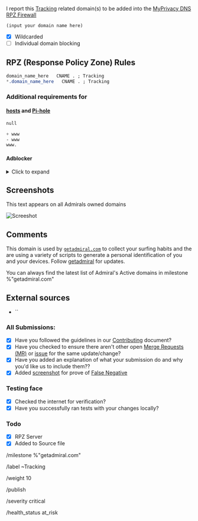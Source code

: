 I report this [Tracking] related domain(s) to be added into the [MyPrivacy DNS RPZ Firewall][mpdrf]

```
(input your domain name here)
```

- [X] Wildcarded
- [ ] Individual domain blocking

## RPZ (Response Policy Zone) Rules

```css
domain_name_here   CNAME . ; Tracking
*.domain_name_here   CNAME . ; Tracking
```

### Additional requirements for

#### [hosts] and [Pi-hole]

```css
null
```

```css
+ www
- www
www.
```

#### Adblocker
<details><summary>Click to expand</summary>

```css
N/A
```

</details>

## Screenshots
This text appears on all Admirals owned domains

![Screeshot](https://mypdns.org/my-privacy-dns/matrix/uploads/d9aae9b533ce6a4620dafa5da4533e58/image.png)

## Comments
<!-- Comments such as specific URL to view contents -->

This domain is used by [`getadmiral.com`][getadmiral] to collect your surfing habits and the are using a variety of scripts to generate a personal identification of you and your devices. Follow [getadmiral][getadmiral] for updates.

You can always find the latest list of Admiral's Active domains in milestone %"getadmiral.com"

## External sources
<!-- if you took this domain from other board -->
- ``

### All Submissions:
- [X] Have you followed the guidelines in our [Contributing](CONTRIBUTING.md) document?
- [X] Have you checked to ensure there aren't other open [Merge Requests (MR)][MR] or [issue] for the same update/change?
- [X] Have you added an explanation of what your submission do and why you'd like us to include them??
- [X] Added [screenshot] for prove of [False Negative][FN]

### Testing face
- [X] Checked the internet for verification?
- [X] Have you successfully ran tests with your changes locally?

### Todo
- [X] RPZ Server
- [X] Added to Source file

[Tracking]: https://mypdns.org/mypdns/support/-/wikis/Categories/Trackware
[FN]: https://mypdns.org/MypDNS/support/-/wikis/False-Negative "About False Positive"
[getadmiral]: https://mypdns.org/my-privacy-dns/matrix/-/issues/3023
[hosts]: https://mypdns.org/mypdns/support/-/wikis/dns/DnsHosts "Hosts files a outdated blacklist format"
[issue]: https://mypdns.org/my-privacy-dns/matrix/-/issues "My Privacy DNS Domain records"
[mpdrf]: https://mypdns.org/my-privacy-dns/matrix/ "My Privacy DNS RPZ Firewall Filter"
[MR]: https://mypdns.org/my-privacy-dns/matrix/-/merge_requests "My Privacy DNS Merge Requests"
[Pi-hole]: https://mypdns.org/my-privacy-dns/matrix/-/blob/master/source/porn_filters/README.md#pi-hole "What is Pi-hole and it limitations"
[screenshot]: https://mypdns.org/MypDNS/support/-/wikis/Screenshot "What is a screenshot"

/milestone %"getadmiral.com"

/label ~Tracking

/weight 10

/publish

/severity critical

/health_status at_risk
